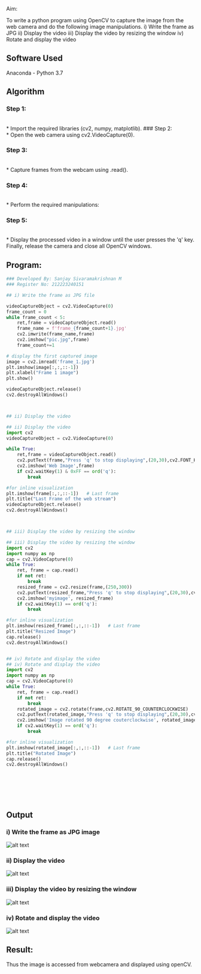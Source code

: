 
Aim:
 
To write a python program using OpenCV to capture the image from the web camera and do the following image manipulations.
i) Write the frame as JPG 
ii) Display the video 
iii) Display the video by resizing the window
iv) Rotate and display the video

## Software Used
Anaconda - Python 3.7
## Algorithm
### Step 1:
<br>
 * Import the required libraries (cv2, numpy, matplotlib).
### Step 2:
<br>
* Open the web camera using cv2.VideoCapture(0).

### Step 3:
<br>
* Capture frames from the webcam using .read().

### Step 4:
<br>
* Perform the required manipulations:

### Step 5:
<br>
* Display the processed video in a window until the user presses the 'q' key. Finally, release the camera and close all OpenCV windows.

## Program:

``` Python
### Developed By: Sanjay Sivaramakrishnan M
### Register No: 212223240151

## i) Write the frame as JPG file

videoCaptureObject = cv2.VideoCapture(0)
frame_count = 0
while frame_count < 5:
    ret,frame = videoCaptureObject.read()
    frame_name = f'frame_{frame_count+1}.jpg'
    cv2.imwrite(frame_name,frame)
    cv2.imshow("pic.jpg",frame)
    frame_count+=1

# display the first captured image
image = cv2.imread('frame_1.jpg')
plt.imshow(image[:,:,::-1])
plt.xlabel("Frame 1 image")
plt.show()

videoCaptureObject.release()
cv2.destroyAllWindows()



## ii) Display the video

## ii) Display the video
import cv2
videoCaptureObject = cv2.VideoCapture(0)

while True:
    ret,frame = videoCaptureObject.read()
    cv2.putText(frame,"Press 'q' to stop displaying",(20,30),cv2.FONT_HERSHEY_SIMPLEX,0.7,(255,200,100),2)
    cv2.imshow('Web Image',frame)
    if cv2.waitKey(1) & 0xFF == ord('q'):
        break

#for inline visualization
plt.imshow(frame[:,:,::-1])   # Last frame
plt.title("Last Frame of the web stream")    
videoCaptureObject.release()
cv2.destroyAllWindows()



## iii) Display the video by resizing the window

## iii) Display the video by resizing the window
import cv2
import numpy as np
cap = cv2.VideoCapture(0)
while True:
    ret, frame = cap.read()
    if not ret:
        break
    resized_frame = cv2.resize(frame,(250,300))
    cv2.putText(resized_frame,"Press 'q' to stop displaying",(20,30),cv2.FONT_HERSHEY_SIMPLEX,0.5,(255,200,100),2)
    cv2.imshow('myimage', resized_frame)
    if cv2.waitKey(1) == ord('q'):
        break

#for inline visualization
plt.imshow(resized_frame[:,:,::-1])   # Last frame
plt.title("Resized Image")
cap.release()
cv2.destroyAllWindows()


## iv) Rotate and display the video
## iv) Rotate and display the video
import cv2
import numpy as np
cap = cv2.VideoCapture(0)
while True:
    ret, frame = cap.read()
    if not ret:
        break
    rotated_image = cv2.rotate(frame,cv2.ROTATE_90_COUNTERCLOCKWISE)
    cv2.putText(rotated_image,"Press 'q' to stop displaying",(20,30),cv2.FONT_HERSHEY_SIMPLEX,0.7,(255,200,100),2)
    cv2.imshow('Image rotated 90 degree couterclockwise', rotated_image)
    if cv2.waitKey(1) == ord('q'):
        break

#for inline visualization
plt.imshow(rotated_image[:,:,::-1])   # Last frame
plt.title("Rotated Image")    
cap.release()
cv2.destroyAllWindows()








```
## Output

### i) Write the frame as JPG image

![alt text](image.png)



### ii) Display the video

![alt text](image-1.png)



### iii) Display the video by resizing the window

![alt text](image-2.png)



### iv) Rotate and display the video

![alt text](image-3.png)


## Result:
Thus the image is accessed from webcamera and displayed using openCV.
